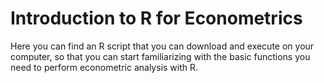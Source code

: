 # Introduction to R for Econometrics

Here you can find an R script that you can download and execute on your computer, so that you can start familiarizing with the basic functions you need to perform econometric analysis with R.
